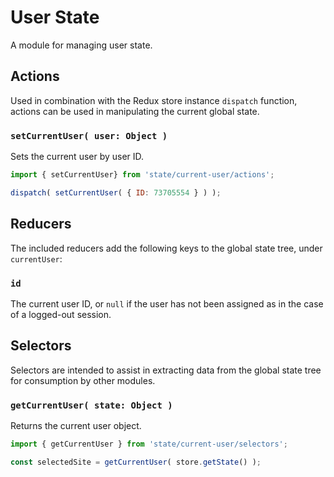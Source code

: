 User State
==========

A module for managing user state.

## Actions

Used in combination with the Redux store instance `dispatch` function, actions can be used in manipulating the current global state.

### `setCurrentUser( user: Object )`

Sets the current user by user ID.

```js
import { setCurrentUser} from 'state/current-user/actions';

dispatch( setCurrentUser( { ID: 73705554 } ) );
```

## Reducers

The included reducers add the following keys to the global state tree, under `currentUser`:

### `id`

The current user ID, or `null` if the user has not been assigned as in the case of a logged-out session.

## Selectors

Selectors are intended to assist in extracting data from the global state tree for consumption by other modules.

### `getCurrentUser( state: Object )`

Returns the current user object.

```js
import { getCurrentUser } from 'state/current-user/selectors';

const selectedSite = getCurrentUser( store.getState() );
```
